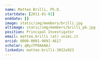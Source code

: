 ```yaml
---
name: Matteo Brilli, Ph.D.
startdate: [2011-01-01]
enddate: []
image: static/img/members/brilli.jpg 
altimage: static/img/members/brilli_pb.jpg
position: Principal Investigator
email: matteo.brilli (at) unimi.it
orcid: 0000-0001-9891-4617
scholar: qByzTP8AAAAJ
linkedin: matteo-brilli-3022a923
---
```


